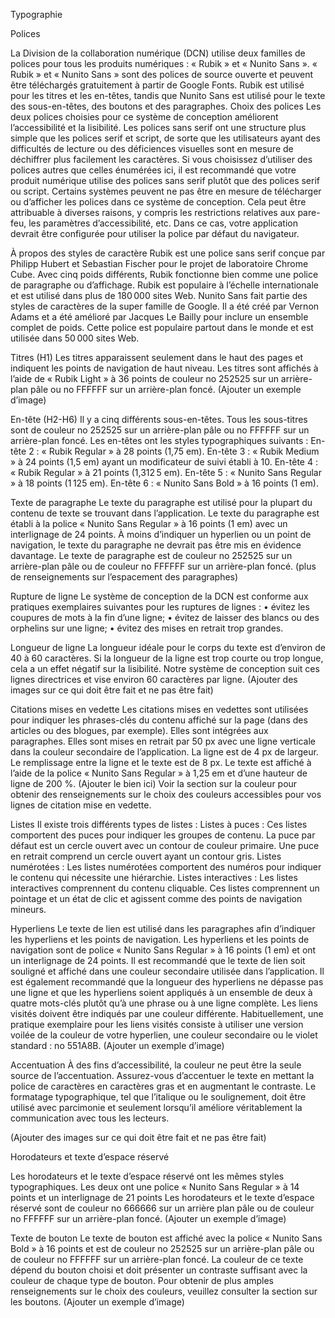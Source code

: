 Typographie

Polices

La Division de la collaboration numérique (DCN) utilise deux familles de polices pour tous les produits numériques : « Rubik » et « Nunito Sans ». « Rubik » et « Nunito Sans » sont des polices de source ouverte et peuvent être téléchargés gratuitement à partir de Google Fonts.
Rubik est utilisé pour les titres et les en-têtes, tandis que Nunito Sans est utilisé pour le texte des sous-en-têtes, des boutons et des paragraphes. 
Choix des polices
Les deux polices choisies pour ce système de conception améliorent l’accessibilité et la lisibilité. Les polices sans serif ont une structure plus simple que les polices serif et script, de sorte que les utilisateurs ayant des difficultés de lecture ou des déficiences visuelles sont en mesure de déchiffrer plus facilement les caractères.
Si vous choisissez d’utiliser des polices autres que celles énumérées ici, il est recommandé que votre produit numérique utilise des polices sans serif plutôt que des polices serif ou script.
Certains systèmes peuvent ne pas être en mesure de télécharger ou d’afficher les polices dans ce système de conception. Cela peut être attribuable à diverses raisons, y compris les restrictions relatives aux pare-feu, les paramètres d’accessibilité, etc. Dans ce cas, votre application devrait être configurée pour utiliser la police par défaut du navigateur.

À propos des styles de caractère 
Rubik est une police sans serif conçue par Philipp Hubert et Sebastian Fischer pour le projet de laboratoire Chrome Cube. Avec cinq poids différents, Rubik fonctionne bien comme une police de paragraphe ou d’affichage. Rubik est populaire à l’échelle internationale et est utilisé dans plus de 180 000 sites Web.
Nunito Sans fait partie des styles de caractères de la super famille de Google. Il a été créé par Vernon Adams et a été amélioré par Jacques Le Bailly pour inclure un ensemble complet de poids. Cette police est populaire partout dans le monde et est utilisée dans 50 000 sites Web.

Titres (H1)
Les titres apparaissent seulement dans le haut des pages et indiquent les points de navigation de haut niveau. 
Les titres sont affichés à l’aide de « Rubik Light » à 36 points de couleur no 252525 sur un arrière-plan pâle ou no FFFFFF sur un arrière-plan foncé.
(Ajouter un exemple d’image)

En-tête (H2-H6)
Il y a cinq différents sous-en-têtes. Tous les sous-titres sont de couleur no 252525 sur un arrière-plan pâle ou no FFFFFF sur un arrière-plan foncé.
Les en-têtes ont les styles typographiques suivants :
En-tête 2 : « Rubik Regular » à 28 points (1,75 em).
En-tête 3 : « Rubik Medium » à 24 points (1,5 em) ayant un modificateur de suivi établi à 10.
En-tête 4 : « Rubik Regular » à 21 points (1,312 5 em).
En-tête 5 : « Nunito Sans Regular » à 18 points (1 125 em).
En-tête 6 : « Nunito Sans Bold » à 16 points (1 em).

Texte de paragraphe
Le texte du paragraphe est utilisé pour la plupart du contenu de texte se trouvant dans l’application. Le texte du paragraphe est établi à la police « Nunito Sans Regular » à 16 points (1 em) avec un interlignage de 24 points. À moins d’indiquer un hyperlien ou un point de navigation, le texte du paragraphe ne devrait pas être mis en évidence davantage.
Le texte de paragraphe est de couleur no 252525 sur un arrière-plan pâle ou de couleur no FFFFFF sur un arrière-plan foncé.
(plus de renseignements sur l’espacement des paragraphes)

Rupture de ligne
Le système de conception de la DCN est conforme aux pratiques exemplaires suivantes pour les ruptures de lignes :
• évitez les coupures de mots à la fin d’une ligne;
• évitez de laisser des blancs ou des orphelins sur une ligne;
• évitez des mises en retrait trop grandes.

Longueur de ligne
La longueur idéale pour le corps du texte est d’environ de 40 à 60 caractères. Si la longueur de la ligne est trop courte ou trop longue, cela a un effet négatif sur la lisibilité. Notre système de conception suit ces lignes directrices et vise environ 60 caractères par ligne.
(Ajouter des images sur ce qui doit être fait et ne pas être fait)

Citations mises en vedette
Les citations mises en vedettes sont utilisées pour indiquer les phrases-clés du contenu affiché sur la page (dans des articles ou des blogues, par exemple). Elles sont intégrées aux paragraphes.
Elles sont mises en retrait par 50 px avec une ligne verticale dans la couleur secondaire de l’application. La ligne est de 4 px de largeur. Le remplissage entre la ligne et le texte est de 8 px. Le texte est affiché à l’aide de la police « Nunito Sans Regular » à 1,25 em et d’une hauteur de ligne de 200 %.
(Ajouter le bien ici)
Voir la section sur la couleur pour obtenir des renseignements sur le choix des couleurs accessibles pour vos lignes de citation mise en vedette.

Listes
Il existe trois différents types de listes :
Listes à puces : Ces listes comportent des puces pour indiquer les groupes de contenu. La puce par défaut est un cercle ouvert avec un contour de couleur primaire. Une puce en retrait comprend un cercle ouvert ayant un contour gris.
Listes numérotées : Les listes numérotées comportent des numéros pour indiquer le contenu qui nécessite une hiérarchie.
Listes interactives : Les listes interactives comprennent du contenu cliquable. Ces listes comprennent un pointage et un état de clic et agissent comme des points de navigation mineurs.

Hyperliens
Le texte de lien est utilisé dans les paragraphes afin d’indiquer les hyperliens et les points de navigation. Les hyperliens et les points de navigation sont de police « Nunito Sans Regular » à 16 points (1 em) et ont un interlignage de 24 points.
Il est recommandé que le texte de lien soit souligné et affiché dans une couleur secondaire utilisée dans l’application. Il est également recommandé que la longueur des hyperliens ne dépasse pas une ligne et que les hyperliens soient appliqués à un ensemble de deux à quatre mots-clés plutôt qu’à une phrase ou à une ligne complète.
Les liens visités doivent être indiqués par une couleur différente. Habituellement, une pratique exemplaire pour les liens visités consiste à utiliser une version voilée de la couleur de votre hyperlien, une couleur secondaire ou le violet standard : no 551A8B.
(Ajouter un exemple d’image)

Accentuation
À des fins d’accessibilité, la couleur ne peut être la seule source de l’accentuation. Assurez-vous d’accentuer le texte en mettant la police de caractères en caractères gras et en augmentant le contraste.
Le formatage typographique, tel que l’italique ou le soulignement, doit être utilisé avec parcimonie et seulement lorsqu’il améliore véritablement la communication avec tous les lecteurs.

(Ajouter des images sur ce qui doit être fait et ne pas être fait)

Horodateurs et texte d’espace réservé

Les horodateurs et le texte d’espace réservé ont les mêmes styles typographiques. Les deux ont une police « Nunito Sans Regular » à 14 points et un interlignage de 21 points Les horodateurs et le texte d’espace réservé sont de couleur no 666666 sur un arrière plan pâle ou de couleur no FFFFFF sur un arrière-plan foncé.
(Ajouter un exemple d’image)

Texte de bouton
Le texte de bouton est affiché avec la police « Nunito Sans Bold » à 16 points et est de couleur no 252525 sur un arrière-plan pâle ou de couleur no FFFFFF sur un arrière-plan foncé. La couleur de ce texte dépend du bouton choisi et doit présenter un contraste suffisant avec la couleur de chaque type de bouton. Pour obtenir de plus amples renseignements sur le choix des couleurs, veuillez consulter la section sur les boutons.
(Ajouter un exemple d’image)
